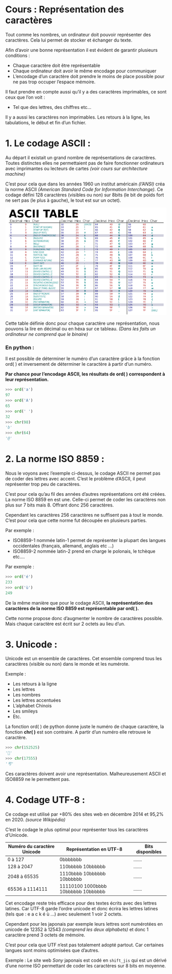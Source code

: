# Cours : Représentation des caractères

Tout comme les nombres, un ordinateur doit pouvoir représenter des caractères. Cela lui permet de stocker et échanger du texte. 

Afin d’avoir une bonne représentation il est évident de garantir plusieurs conditions : 

- Chaque caractère doit être représentable
- Chaque ordinateur doit avoir le même encodage pour communiquer
- L’encodage d’un caractère doit prendre le moins de place possible pour ne pas trop occuper l’espace mémoire.

Il faut prendre en compte aussi qu’il y a des caractères imprimables, ce sont ceux que l’on voit : 

- Tel que des lettres, des chiffres etc...

Il y a aussi les caractères non imprimables. Les retours à la ligne, les tabulations, le début et fin d’un fichier. 

# 1. Le codage ASCII :

Au départ il existait un grand nombre de représentations de caractères. Toutes distinctes elles ne permettaient pas de faire fonctionner ordinateurs avec imprimantes ou lecteurs de cartes *(voir cours sur architecture machine)*

C’est pour cela que dans les années 1960 un institut américain *(l’ANSI)* créa la norme ASCII *(American Standard Code for Information Interchange).* Ce codage défini 128 caractères (visibles ou non) sur 8bits (le bit de poids fort ne sert pas (le plus à gauche), le tout est sur un octet).

![](./Images/ASCII.png)

Cette table définie donc pour chaque caractère une représentation, nous pouvons la lire en décimal ou en héxa sur ce tableau. *(Dans les faits un ordinateur ne comprend que le binaire)*

### En python :

Il est possible de déterminer le numéro d’un caractère grâce à la fonction ord( ) et inversement de déterminer le caractère à partir d’un numéro.

**Par chance pour l’encodage ASCII, les résultats de ord( ) correspondent à leur représentation.**

```python
>>> ord('a')
97
>>> ord('A')
65
>>> ord(' ')
32
>>> chr(98)
'b'
>>> chr(64)
'@'
```

# 2. La norme ISO 8859 :

Nous le voyons avec l’exemple ci-dessus, le codage ASCII ne permet pas de coder des lettres avec accent. C’est le problème d’ASCII, il peut représenter trop peu de caractères. 

C’est pour cela qu’au fil des années d’autres représentations ont été créées. La norme ISO 8859 en est une. Celle-ci permet de coder les caractères non plus sur 7 bits mais 8. Offrant donc 256 caractères. 

Cependant les caractères 256 caractères ne suffisent pas à tout le monde. C’est pour cela que cette norme fut découpée en plusieurs parties. 

Par exemple : 

- ISO8859-1 nommée latin-1 permet de représenter la plupart des langues occidentales (français, allemand, anglais etc ...)
- ISO8859-2 nommée latin-2 prend en charge le polonais, le tchèque etc....

Par exemple :

```python
>>> ord('é')
233
>>> ord('ù')
249
```

De la même manière que pour le codage ASCII, **la représentation des caractères de la norme ISO 8859 est représentable par ord( ).**

Cette norme propose donc d’augmenter le nombre de caractères possible. Mais chaque caractère est écrit sur 2 octets au lieu d’un.

# 3. Unicode :

Unicode est un ensemble de caractères. Cet ensemble comprend tous les caractères (visible ou non) dans le monde et les numérote. 

Exemple :

- Les retours à la ligne
- Les lettres
- Les nombres
- Les lettres accentuées
- L’alphabet Chinois
- Les smileys
- Etc.

La fonction ord( ) de python donne juste le numéro de chaque caractère, la fonction **chr( )** est son contraire. A partir d’un numéro elle retrouve le caractère.

```python
>>> chr(152525)
'𥏍'
>>> chr(17555)
'䒓'
```

Ces caractères doivent avoir une représentation. Malheureusement ASCII et ISO8859 ne le permettent pas. 

# 4. Codage UTF-8 :

Ce codage est utilisé par +80% des sites web en décembre 2014 et 95,2% en 2020. *(source Wikipédia)* 

C’est le codage le plus optimal pour représenter tous les caractères d’Unicode.

| Numéro du caractère Unicode | Représentation en UTF-8 | Bits disponibles |
| --- | --- | --- |
| 0 à 127 | 0bbbbbbb | ....... |
| 128 à 2047 | 110bbbbb 10bbbbbb | ....... |
| 2048 à 65535 | 1110bbbb 10bbbbbb 10bbbbbb | ....... |
| 65536 à 1114111 | 11110100 1000bbbb 10bbbbbb 10bbbbbb | ....... |

Cet encodage reste très efficace pour des textes écrits avec des lettres latines. Car UTF-8 garde l’ordre unicode et donc écrira les lettres latines (tels que : e a c k é ù ...) avec seulement 1 voir 2 octets. 

Cependant pour les japonais par exemple leurs lettres sont numérotées en unicode de 12352 à 12543 *(comprend les deux alphabets)* et donc 1 caractère prend 3 octets de mémoire. 

C’est pour cela que UTF n’est pas totalement adopté partout. Car certaines langues sont moins optimisées que d’autres. 

Exemple : Le site web *Sony* japonais est codé en `shift_jis`  qui est un dérivé d’une norme ISO permettant de coder les caractères sur 8 bits en moyenne.